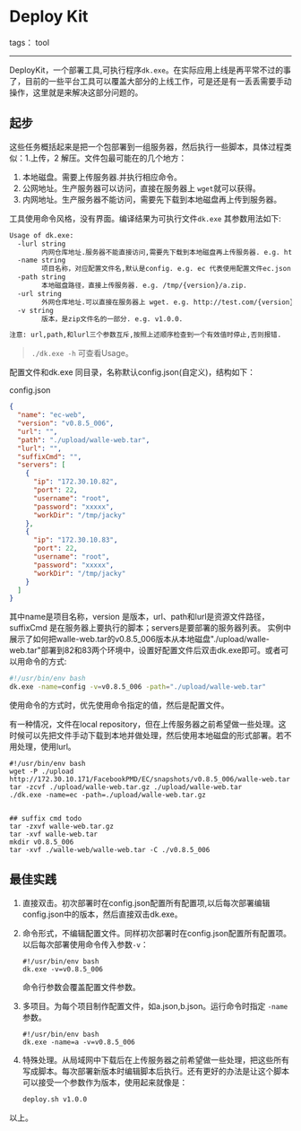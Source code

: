 # Deploy Kit 

tags： tool

---
DeployKit，一个部署工具,可执行程序`dk.exe`。在实际应用上线是再平常不过的事了，目前的一些平台工具可以覆盖大部分的上线工作，可是还是有一丢丢需要手动操作，这里就是来解决这部分问题的。

## 起步
这些任务概括起来是把一个包部署到一组服务器，然后执行一些脚本，具体过程类似：1.上传，2 解压。文件包最可能在的几个地方：

1. 本地磁盘。需要上传服务器.并执行相应命令。
2. 公网地址。生产服务器可以访问，直接在服务器上 `wget`就可以获得。
3. 内网地址。生产服务器不能访问，需要先下载到本地磁盘再上传到服务器。

工具使用命令风格，没有界面。编译结果为可执行文件`dk.exe` 其参数用法如下:

```sh
Usage of dk.exe:
  -lurl string
        内网仓库地址.服务器不能直接访问,需要先下载到本地磁盘再上传服务器. e.g. http://127.0.0.1/{version}/a.zip.
  -name string
        项目名称，对应配置文件名,默认是config. e.g. ec 代表使用配置文件ec.json.无效时报错。
  -path string
        本地磁盘路径，直接上传服务器. e.g. /tmp/{version}/a.zip.
  -url string
        外网仓库地址.可以直接在服务器上 wget. e.g. http://test.com/{version}/a.zip.
  -v string
        版本，是zip文件名的一部分. e.g. v1.0.0.

注意: url,path,和lurl三个参数互斥,按照上述顺序检查到一个有效值时停止,否则报错.
```
> `./dk.exe -h` 可查看Usage。

配置文件和dk.exe 同目录，名称默认config.json(自定义)，结构如下：

config.json
```json
{
  "name": "ec-web",
  "version": "v0.8.5_006",
  "url": "",
  "path": "./upload/walle-web.tar",
  "lurl": "",
  "suffixCmd": "",
  "servers": [
    {
      "ip": "172.30.10.82",
      "port": 22,
      "username": "root",
      "password": "xxxxx",
      "workDir": "/tmp/jacky"
    },
    {
      "ip": "172.30.10.83",
      "port": 22,
      "username": "root",
      "password": "xxxxx",
      "workDir": "/tmp/jacky"
    }
  ]
}
```
其中name是项目名称，version 是版本，url、path和lurl是资源文件路径，suffixCmd 是在服务器上要执行的脚本；servers是要部署的服务器列表。
实例中展示了如何把walle-web.tar的v0.8.5_006版本从本地磁盘"./upload/walle-web.tar"部署到82和83两个环境中，设置好配置文件后双击dk.exe即可。或者可以用命令的方式:

```sh
#!/usr/bin/env bash
dk.exe -name=config -v=v0.8.5_006 -path="./upload/walle-web.tar" 
```
使用命令的方式时，优先使用命令指定的值，然后是配置文件。

有一种情况，文件在local repository，但在上传服务器之前希望做一些处理。这时候可以先把文件手动下载到本地并做处理，然后使用本地磁盘的形式部署。若不用处理，使用lurl。

```shell
#!/usr/bin/env bash
wget -P ./upload http://172.30.10.171/FacebookPMD/EC/snapshots/v0.8.5_006/walle-web.tar
tar -zcvf ./upload/walle-web.tar.gz ./upload/walle-web.tar
./dk.exe -name=ec -path=./upload/walle-web.tar.gz


## suffix cmd todo
tar -zxvf walle-web.tar.gz
tar -xvf walle-web.tar
mkdir v0.8.5_006
tar -xvf ./walle-web/walle-web.tar -C ./v0.8.5_006
```


## 最佳实践
1. 直接双击。初次部署时在config.json配置所有配置项,以后每次部署编辑config.json中的版本，然后直接双击dk.exe。
2. 命令形式，不编辑配置文件。同样初次部署时在config.json配置所有配置项。以后每次部署使用命令传入参数`-v`：

    ```shell
    #!/usr/bin/env bash
    dk.exe -v=v0.8.5_006 
    ```
    命令行参数会覆盖配置文件参数。
3. 多项目。为每个项目制作配置文件，如a.json,b.json。运行命令时指定 `-name`参数。
    ```shell
    #!/usr/bin/env bash
    dk.exe -name=a -v=v0.8.5_006 
    ```

3. 特殊处理。从局域网中下载后在上传服务器之前希望做一些处理，把这些所有写成脚本。每次部署新版本时编辑脚本后执行。还有更好的办法是让这个脚本可以接受一个参数作为版本，使用起来就像是：
    ```sh
    deploy.sh v1.0.0
    ```

以上。



